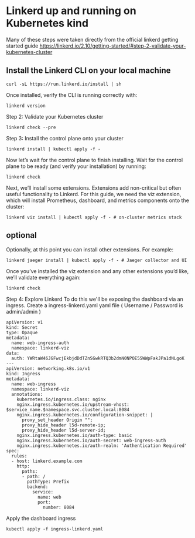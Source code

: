 # Linkerd up and running on Kubernetes kind
Many of these steps were taken directly from the official linkerd getting started guide
https://linkerd.io/2.10/getting-started/#step-2-validate-your-kubernetes-cluster

## Install the Linkerd CLI on your local machine
```
curl -sL https://run.linkerd.io/install | sh
```
Once installed, verify the CLI is running correctly with:
```
linkerd version
```

Step 2: Validate your Kubernetes cluster
```
linkerd check --pre
```

Step 3: Install the control plane onto your cluster
```
linkerd install | kubectl apply -f -
```

Now let’s wait for the control plane to finish installing. Wait for the control plane to be ready (and verify your installation) by running:
```
linkerd check
```

Next, we’ll install some extensions. Extensions add non-critical but often useful functionality to Linkerd. For this guide, we need the viz extension, which will install Prometheus, dashboard, and metrics components onto the cluster:
```
linkerd viz install | kubectl apply -f - # on-cluster metrics stack
```
## optional
Optionally, at this point you can install other extensions. For example:
```
linkerd jaeger install | kubectl apply -f - # Jaeger collector and UI
```

Once you’ve installed the viz extension and any other extensions you’d like, we’ll validate everything again:
```
linkerd check
```

Step 4: Explore Linkerd
To do this we'll be exposing the dashboard via an ingress.
Create a ingress-linkerd.yaml yaml file
( Username / Password is admin/admin )
```
apiVersion: v1
kind: Secret
type: Opaque
metadata:
  name: web-ingress-auth
  namespace: linkerd-viz
data:
  auth: YWRtaW46JGFwcjEkbjdDdTZnSGwkRTQ3b2dmN0NPOE5SWWpFakJPa1dNLgoK
---
apiVersion: networking.k8s.io/v1
kind: Ingress
metadata:
  name: web-ingress
  namespace: linkerd-viz
  annotations:
    kubernetes.io/ingress.class: nginx
    nginx.ingress.kubernetes.io/upstream-vhost: $service_name.$namespace.svc.cluster.local:8084
    nginx.ingress.kubernetes.io/configuration-snippet: |
      proxy_set_header Origin "";
      proxy_hide_header l5d-remote-ip;
      proxy_hide_header l5d-server-id;
    nginx.ingress.kubernetes.io/auth-type: basic
    nginx.ingress.kubernetes.io/auth-secret: web-ingress-auth
    nginx.ingress.kubernetes.io/auth-realm: 'Authentication Required'
spec:
  rules:
  - host: linkerd.example.com
    http:
      paths:
      - path: /
        pathType: Prefix
        backend:
          service:
            name: web
            port:
              number: 8084
```
Apply the dashboard ingress
```
kubectl apply -f ingress-linkerd.yaml
```

